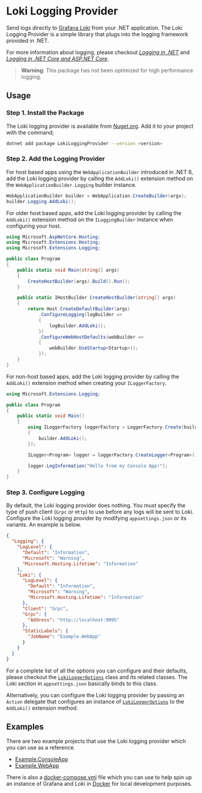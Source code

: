# Loki Logging Provider

Send logs directly to [Grafana Loki](https://grafana.com/loki) from your .NET application. The Loki Logging Provider is a simple library that plugs into the logging framework provided in .NET.

For more information about logging, please checkout [_Logging in .NET_](https://docs.microsoft.com/dotnet/core/extensions/logging) and [_Logging in .NET Core and ASP.NET Core_](https://docs.microsoft.com/aspnet/core/fundamentals/logging).

> **Warning**: This package has not been optimized for high performance logging.

## Usage

### Step 1. Install the Package

The Loki logging provider is available from [Nuget.org](https://www.nuget.org/packages/LokiLoggingProvider). Add it to your project with the command;

```sh
dotnet add package LokiLoggingProvider --version <version>
```

### Step 2. Add the Logging Provider

For host based apps using the `WebApplicationBuilder` introduced in .NET 6, add the Loki logging provider by calling the `AddLoki()` extension method on the `WebApplicationBuilder.Logging` builder instance.

```C#
WebApplicationBuilder builder = WebApplication.CreateBuilder(args);
builder.Logging.AddLoki();
```

For older host based apps, add the Loki logging provider by calling the `AddLoki()` extension method on the `ILoggingBuilder` instance when configuring your host.

```C#
using Microsoft.AspNetCore.Hosting;
using Microsoft.Extensions.Hosting;
using Microsoft.Extensions.Logging;

public class Program
{
    public static void Main(string[] args)
    {
        CreateHostBuilder(args).Build().Run();
    }

    public static IHostBuilder CreateHostBuilder(string[] args)
    {
        return Host.CreateDefaultBuilder(args)
            .ConfigureLogging(logBuilder =>
            {
                logBuilder.AddLoki();
            })
            .ConfigureWebHostDefaults(webBuilder =>
            {
                webBuilder.UseStartup<Startup>();
            });
    }
}
```

For non-host based apps, add the Loki logging provider by calling the `AddLoki()` extension method when creating your `ILoggerFactory`.

```C#
using Microsoft.Extensions.Logging;

public class Program
{
    public static void Main()
    {
        using ILoggerFactory loggerFactory = LoggerFactory.Create(builder =>
        {
            builder.AddLoki();
        });

        ILogger<Program> logger = loggerFactory.CreateLogger<Program>();

        logger.LogInformation("Hello from my Console App!");
    }
}
```

### Step 3. Configure Logging

By default, the Loki logging provider does nothing. You must specify the type of push client (`Grpc` or `Http`) to use before any logs will be sent to Loki. Configure the Loki logging provider by modifying `appsettings.json` or its variants. An example is below.

```json
{
  "Logging": {
    "LogLevel": {
      "Default": "Information",
      "Microsoft": "Warning",
      "Microsoft.Hosting.Lifetime": "Information"
    },
    "Loki": {
      "LogLevel": {
        "Default": "Information",
        "Microsoft": "Warning",
        "Microsoft.Hosting.Lifetime": "Information"
      },
      "Client": "Grpc",
      "Grpc": {
        "Address": "http://localhost:9095"
      },
      "StaticLabels": {
        "JobName": "Example.WebApp"
      }
    }
  }
}
```

For a complete list of all the options you can configure and their defaults, please checkout the [`LokiLoggerOptions`](https://github.com/hannahchan/LokiLoggingProvider/blob/main/Sources/LokiLoggingProvider/Options/LokiLoggerOptions.cs) class and its related classes. The Loki section in `appsettings.json` basically binds to this class.

Alternatively, you can configure the Loki logging provider by passing an `Action` delegate that configures an instance of [`LokiLoggerOptions`](https://github.com/hannahchan/LokiLoggingProvider/blob/main/Sources/LokiLoggingProvider/Options/LokiLoggerOptions.cs) to the `AddLoki()` extension method.

## Examples

There are two example projects that use the Loki logging provider which you can use as a reference.

- [Example.ConsoleApp](https://github.com/hannahchan/LokiLoggingProvider/tree/main/Sources/Example.ConsoleApp)
- [Example.WebApp](https://github.com/hannahchan/LokiLoggingProvider/tree/main/Sources/Example.WebApp)

There is also a [docker-compose.yml](https://github.com/hannahchan/LokiLoggingProvider/blob/main/docker-compose.yml) file which you can use to help spin up an instance of Grafana and Loki in [Docker](https://www.docker.com) for local development purposes.
